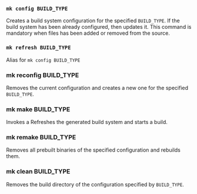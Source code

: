 ### `mk config BUILD_TYPE`

Creates a build system configuration for the specified `BUILD_TYPE`. If the build system has been already configured, then updates it. This command is mandatory when files has been added or removed from the source.

### `mk refresh BUILD_TYPE`

Alias for `mk config BUILD_TYPE`

### mk reconfig BUILD_TYPE

Removes the current configuration and creates a new one for the specified `BUILD_TYPE`.

### mk make BUILD_TYPE

Invokes a
Refreshes the generated build system and starts a build.

### mk remake BUILD_TYPE

Removes all prebuilt binaries of the specified configuration and rebuilds them.

### mk clean BUILD_TYPE

Removes the build directory of the configuration specified by `BUILD_TYPE`.
